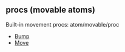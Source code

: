 ## procs (movable atoms)


Built-in movement procs:
atom/movable/proc
*   [Bump](/atom/movable/proc/Bump)
*   [Move](/atom/movable/proc/Move)